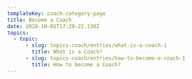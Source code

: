 ```yaml
---
templateKey: coach-category-page
title: Become a Coach
date: 2020-10-01T17:29:22.130Z
topics:
  - topic:
      - slug: topics-coach/entries/what-is-a-coach-1
        title: What is a Coach?
      - slug: topics-coach/entries/how-to-become-a-coach-1
        title: How to become a Coach?
---
```


